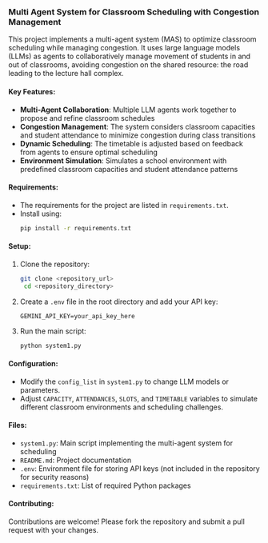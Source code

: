 ### Multi Agent System for Classroom Scheduling with Congestion Management

This project implements a multi-agent system (MAS) to optimize classroom scheduling while managing congestion. It uses large language models (LLMs) as agents to collaboratively manage movement of students in and out of classrooms, avoiding congestion on the shared resource: the road leading to the lecture hall complex.

#### Key Features:
- **Multi-Agent Collaboration**: Multiple LLM agents work together to propose and refine classroom schedules
- **Congestion Management**: The system considers classroom capacities and student attendance to minimize congestion during class transitions
- **Dynamic Scheduling**: The timetable is adjusted based on feedback from agents to ensure optimal scheduling
- **Environment Simulation**: Simulates a school environment with predefined classroom capacities and student attendance patterns

#### Requirements:
- The requirements for the project are listed in `requirements.txt`.
- Install using:
  ```bash
  pip install -r requirements.txt
  ```

#### Setup:
1. Clone the repository:
   ```bash
   git clone <repository_url>
    cd <repository_directory>
    ```

2. Create a `.env` file in the root directory and add your API key:
    ```env
    GEMINI_API_KEY=your_api_key_here
    ```

3. Run the main script:
    ```bash
    python system1.py
    ```

#### Configuration:
- Modify the `config_list` in `system1.py` to change LLM models or parameters.
- Adjust `CAPACITY`, `ATTENDANCES`, `SLOTS`, and `TIMETABLE` variables to simulate different classroom environments and scheduling challenges.

#### Files:
- `system1.py`: Main script implementing the multi-agent system for scheduling
- `README.md`: Project documentation
- `.env`: Environment file for storing API keys (not included in the repository for security reasons)
- `requirements.txt`: List of required Python packages

#### Contributing:
Contributions are welcome! Please fork the repository and submit a pull request with your changes.

